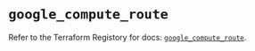 # `google_compute_route`

Refer to the Terraform Registory for docs: [`google_compute_route`](https://registry.terraform.io/providers/hashicorp/google-beta/4.72.1/docs/resources/google_compute_route).
